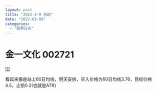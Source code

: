 ```yaml
---
layout: post
title: "2022-3-9 总结"
date: "2022-03-09"
categories: 
  - "股票日志"
---
```


# 金一文化 002721

[![]](http://127.0.0.1/?attachment_id=4490)

看起来像是站上60日均线，明天安排，买入价格为60日均线3.76，目标价格4.5，止损0.2(也就是ATR)
